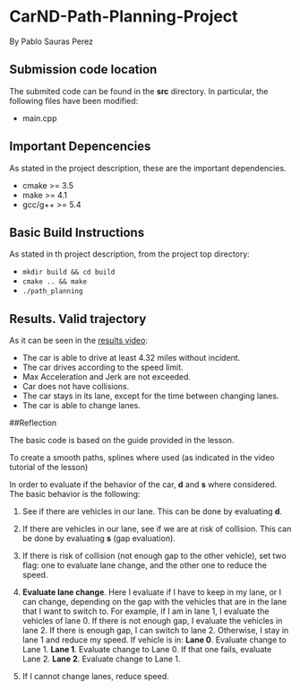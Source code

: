 # CarND-Path-Planning-Project 
By Pablo Sauras Perez

## Submission code location
The submited code can be found in the **src** directory. In particular, the following files have been modified:
- main.cpp

## Important Depencencies
As stated in the project description, these are the important dependencies.
- cmake >= 3.5
- make >= 4.1 
- gcc/g++ >= 5.4

## Basic Build Instructions
As stated in th project description, from the project top directory:
- ```mkdir build && cd build```
- ```cmake .. && make```
-   ```./path_planning```

## Results. Valid trajectory
As it can be seen in the [results video](https://github.com/pablosaurasperez/CarND-Path-Planning-Project/blob/master/Path_Planing.mov):

- The car is able to drive at least 4.32 miles without incident.
- The car drives according to the speed limit.
- Max Acceleration and Jerk are not exceeded.
- Car does not have collisions.
- The car stays in its lane, except for the time between changing lanes.
- The car is able to change lanes.

##Reflection

The basic code is based on the guide provided in the lesson.

To create a smooth paths, splines where used (as indicated in the video tutorial of the lesson)

In order to evaluate if the behavior of the car, **d** and **s** where considered. The basic behavior is the following:

1. See if there are vehicles in our lane. This can be done by evaluating **d**.
2. If there are vehicles in our lane, see if we are at risk of collision. This can be done by evaluating **s** (gap evaluation).
3. If there is risk of collision (not enough gap to the other vehicle), set two flag: one to evaluate lane change, and the other one to reduce the speed.
4. **Evaluate lane change**. Here I evaluate if I have to keep in my lane, or I can change, depending on the gap with the vehicles that are in the lane that I want to switch to.
For example, if I am in lane 1, I evaluate the vehicles of lane 0. If there is not enough gap, I evaluate the vehicles in lane 2. If there is enough gap, I can switch to lane 2. Otherwise, I stay in lane 1 and reduce my speed.
If vehicle is in:
**Lane 0**. Evaluate change to Lane 1.
**Lane 1**. Evaluate change to Lane 0. If that one fails, evaluate Lane 2.
**Lane 2**. Evaluate change to Lane 1.

5. If I cannot change lanes, reduce speed.

